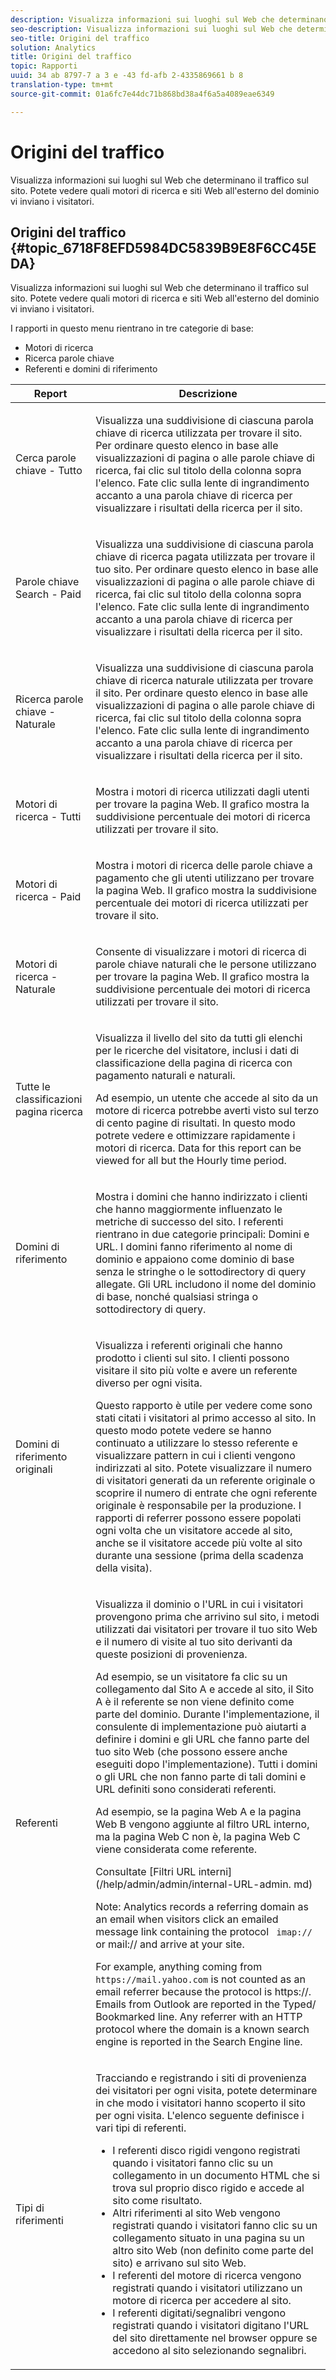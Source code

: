 ```yaml
---
description: Visualizza informazioni sui luoghi sul Web che determinano il traffico sul sito. Potete vedere quali motori di ricerca e siti Web all'esterno del dominio vi inviano i visitatori.
seo-description: Visualizza informazioni sui luoghi sul Web che determinano il traffico sul sito. Potete vedere quali motori di ricerca e siti Web all'esterno del dominio vi inviano i visitatori.
seo-title: Origini del traffico
solution: Analytics
title: Origini del traffico
topic: Rapporti
uuid: 34 ab 8797-7 a 3 e -43 fd-afb 2-4335869661 b 8
translation-type: tm+mt
source-git-commit: 01a6fc7e44dc71b868bd38a4f6a5a4089eae6349

---
```



# Origini del traffico

Visualizza informazioni sui luoghi sul Web che determinano il traffico sul sito. Potete vedere quali motori di ricerca e siti Web all'esterno del dominio vi inviano i visitatori.

## Origini del traffico {#topic_6718F8EFD5984DC5839B9E8F6CC45EDA}

Visualizza informazioni sui luoghi sul Web che determinano il traffico sul sito. Potete vedere quali motori di ricerca e siti Web all'esterno del dominio vi inviano i visitatori.

I rapporti in questo menu rientrano in tre categorie di base:

* Motori di ricerca
* Ricerca parole chiave
* Referenti e domini di riferimento

<table id="table_BF03A24CC90741FB98169742F9D1EB91"> 
 <thead> 
  <tr> 
   <th colname="col1" class="entry"> Report  </th> 
   <th colname="col2" class="entry"> Descrizione </th> 
  </tr> 
 </thead>
 <tbody> 
  <tr> 
   <td colname="col1"> Cerca parole chiave - Tutto </td> 
   <td colname="col2"> <p> Visualizza una suddivisione di ciascuna parola chiave di ricerca utilizzata per trovare il sito. Per ordinare questo elenco in base alle visualizzazioni di pagina o alle parole chiave di ricerca, fai clic sul titolo della colonna sopra l'elenco. Fate clic sulla lente di ingrandimento accanto a una parola chiave di ricerca per visualizzare i risultati della ricerca per il sito. </p> </td> 
  </tr> 
  <tr> 
   <td colname="col1"> Parole chiave Search - Paid </td> 
   <td colname="col2"> <p> Visualizza una suddivisione di ciascuna parola chiave di ricerca pagata utilizzata per trovare il tuo sito. Per ordinare questo elenco in base alle visualizzazioni di pagina o alle parole chiave di ricerca, fai clic sul titolo della colonna sopra l'elenco. Fate clic sulla lente di ingrandimento accanto a una parola chiave di ricerca per visualizzare i risultati della ricerca per il sito. </p> </td> 
  </tr> 
  <tr> 
   <td colname="col1"> Ricerca parole chiave - Naturale </td> 
   <td colname="col2"> <p> Visualizza una suddivisione di ciascuna parola chiave di ricerca naturale utilizzata per trovare il sito. Per ordinare questo elenco in base alle visualizzazioni di pagina o alle parole chiave di ricerca, fai clic sul titolo della colonna sopra l'elenco. Fate clic sulla lente di ingrandimento accanto a una parola chiave di ricerca per visualizzare i risultati della ricerca per il sito. </p> </td> 
  </tr> 
  <tr> 
   <td colname="col1"> Motori di ricerca - Tutti </td> 
   <td colname="col2"> <p> Mostra i motori di ricerca utilizzati dagli utenti per trovare la pagina Web. Il grafico mostra la suddivisione percentuale dei motori di ricerca utilizzati per trovare il sito. </p> </td> 
  </tr> 
  <tr> 
   <td colname="col1"> Motori di ricerca - Paid </td> 
   <td colname="col2"> <p> Mostra i motori di ricerca delle parole chiave a pagamento che gli utenti utilizzano per trovare la pagina Web. Il grafico mostra la suddivisione percentuale dei motori di ricerca utilizzati per trovare il sito. </p> </td> 
  </tr> 
  <tr> 
   <td colname="col1"> Motori di ricerca - Naturale </td> 
   <td colname="col2"> <p> Consente di visualizzare i motori di ricerca di parole chiave naturali che le persone utilizzano per trovare la pagina Web. Il grafico mostra la suddivisione percentuale dei motori di ricerca utilizzati per trovare il sito. </p> </td> 
  </tr> 
  <tr> 
   <td colname="col1"> Tutte le classificazioni pagina ricerca </td> 
   <td colname="col2"> <p> Visualizza il livello del sito da tutti gli elenchi per le ricerche del visitatore, inclusi i dati di classificazione della pagina di ricerca con pagamento naturali e naturali. </p> <p>Ad esempio, un utente che accede al sito da un motore di ricerca potrebbe averti visto sul terzo di cento pagine di risultati. In questo modo potrete vedere e ottimizzare rapidamente i motori di ricerca. Data for this report can be viewed for all but the <span class="wintitle"> Hourly</span> time period. </p> </td> 
  </tr> 
  <tr> 
   <td colname="col1"> Domini di riferimento </td> 
   <td colname="col2"> <p> Mostra i domini che hanno indirizzato i clienti che hanno maggiormente influenzato le metriche di successo del sito. I referenti rientrano in due categorie principali: Domini e URL. I domini fanno riferimento al nome di dominio e appaiono come dominio di base senza le stringhe o le sottodirectory di query allegate. Gli URL includono il nome del dominio di base, nonché qualsiasi stringa o sottodirectory di query. </p> </td> 
  </tr> 
  <tr> 
   <td colname="col1"> Domini di riferimento originali </td> 
   <td colname="col2"> <p> Visualizza i referenti originali che hanno prodotto i clienti sul sito. I clienti possono visitare il sito più volte e avere un referente diverso per ogni visita. </p> <p>Questo rapporto è utile per vedere come sono stati citati i visitatori al primo accesso al sito. In questo modo potete vedere se hanno continuato a utilizzare lo stesso referente e visualizzare pattern in cui i clienti vengono indirizzati al sito. Potete visualizzare il numero di visitatori generati da un referente originale o scoprire il numero di entrate che ogni referente originale è responsabile per la produzione. <span class="wintitle"> I rapporti di referrer</span> possono essere popolati ogni volta che un visitatore accede al sito, anche se il visitatore accede più volte al sito durante una sessione (prima della scadenza della visita). </p> </td> 
  </tr> 
  <tr> 
   <td colname="col1"> Referenti </td> 
   <td colname="col2"> <p> Visualizza il dominio o l'URL in cui i visitatori provengono prima che arrivino sul sito, i metodi utilizzati dai visitatori per trovare il tuo sito Web e il numero di visite al tuo sito derivanti da queste posizioni di provenienza. </p> <p>Ad esempio, se un visitatore fa clic su un collegamento dal Sito A e accede al sito, il Sito A è il referente se non viene definito come parte del dominio. Durante l'implementazione, il consulente di implementazione può aiutarti a definire i domini e gli URL che fanno parte del tuo sito Web (che possono essere anche eseguiti dopo l'implementazione). Tutti i domini o gli URL che non fanno parte di tali domini e URL definiti sono considerati referenti. </p> <p>Ad esempio, se la pagina Web A e la pagina Web B vengono aggiunte al filtro URL interno, ma la pagina Web C non è, la pagina Web C viene considerata come referente. </p> <p>Consultate [Filtri URL interni] (/help/admin/admin/internal-URL-admin. md)</p> <p>Note: Analytics records a referring domain as an email when visitors click an emailed message link containing the protocol <code> imap://</code> or <span class="filepath"> mail://</span> and arrive at your site. </p> <p>For example, anything coming from <code> https://mail.yahoo.com</code> is not counted as an email referrer because the protocol is <span class="filepath"> https://</span>. Emails from Outlook are reported in the <span class="wintitle"> Typed/ Bookmarked</span> line. Any referrer with an HTTP protocol where the domain is a known search engine is reported in the <span class="wintitle"> Search Engine</span> line. </p> </td> 
  </tr> 
  <tr> 
   <td colname="col1"> Tipi di riferimenti </td> 
   <td colname="col2"> <p> Tracciando e registrando i siti di provenienza dei visitatori per ogni visita, potete determinare in che modo i visitatori hanno scoperto il sito per ogni visita. L'elenco seguente definisce i vari tipi di referenti. </p> 
    <ul id="ul_981E224B63A44893BFCCE4110BA941F7"> 
     <li id="li_9CF3A37599D24C628E1FD9C5F014DF0F"> I referenti disco rigidi vengono registrati quando i visitatori fanno clic su un collegamento in un documento HTML che si trova sul proprio disco rigido e accede al sito come risultato. </li> 
     <li id="li_7B48C857AE0A48E5A35A73A00B039328"> Altri riferimenti al sito Web vengono registrati quando i visitatori fanno clic su un collegamento situato in una pagina su un altro sito Web (non definito come parte del sito) e arrivano sul sito Web. </li> 
     <li id="li_87BCF837F21B43C0B4C9C97C4CBF69A2"> I referenti del motore di ricerca vengono registrati quando i visitatori utilizzano un motore di ricerca per accedere al sito. </li> 
     <li id="li_14A94FA2F4A44F47A810A86F94896162"> I referenti digitati/segnalibri vengono registrati quando i visitatori digitano l'URL del sito direttamente nel browser oppure se accedono al sito selezionando segnalibri. </li> 
    </ul> </td> 
  </tr> 
 </tbody> 
</table>

